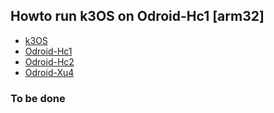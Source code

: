 ## Howto run k3OS on Odroid-Hc1 [arm32]

  * [k3OS](https://github.com/rancher/k3os)
  * [Odroid-Hc1](https://wiki.odroid.com/odroid-xu4/odroid-xu4)
  * [Odroid-Hc2](https://wiki.odroid.com/odroid-xu4/odroid-xu4)
  * [Odroid-Xu4](https://wiki.odroid.com/odroid-xu4/odroid-xu4)

### To be done
